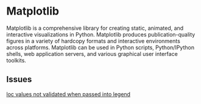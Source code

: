 # Matplotlib
Matplotlib is a comprehensive library for creating static, animated, and interactive visualizations in Python.
Matplotlib produces publication-quality figures in a variety of hardcopy formats and interactive environments across platforms. Matplotlib can be used in Python scripts, Python/IPython shells, web application servers, and various graphical user interface toolkits.

## Issues

[loc values not validated when passed into legend](https://github.com/matplotlib/matplotlib/issues/24605)
